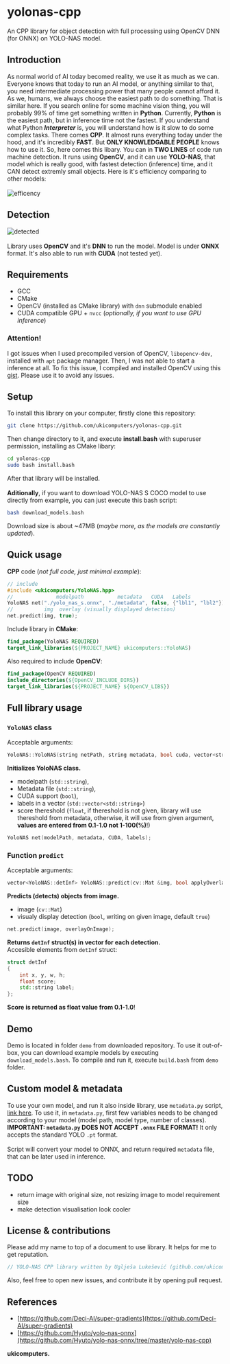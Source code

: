 # yolonas-cpp
An CPP library for object detection with full processing using OpenCV DNN (for ONNX) on YOLO-NAS model.

## Introduction
As normal world of AI today becomed reality, we use it as much as we can. Everyone knows that today to run an AI model, or anything similar to that, you need intermediate processing power that many people cannot afford it. As we, humans, we always choose the easiest path to do something. That is similar here. If you search online for some machine vision thing, you will probably 99% of time get something written in **Python**. Currently, **Python** is the easiest path, but in inference time not the fastest. If you understand what Python **_Interpreter_** is, you will understand how is it slow to do some complex tasks. There comes **CPP**. It almost runs everything today under the hood, and it's incredibly **FAST**. But **ONLY KNOWLEDGABLE PEOPLE** knows how to use it. So, here comes this libary. You can in **TWO LINES** of code run machine detection. It runs using **OpenCV**, and it can use **YOLO-NAS**, that model which is really good, with fastest detection (inference) time, and it CAN detect extremly small objects. Here is it's efficiency comparing to other models:<br><br>
![efficency](https://github.com/ukicomputers/yolonas-cpp/assets/84191191/3c991abb-e1ed-49da-9cc0-0c37fcab7fe8)

## Detection
![detected](https://github.com/ukicomputers/yolonas-cpp/assets/84191191/800d2aa9-e564-4cd5-a8c8-a38328711fbc)
<br><br>Library uses **OpenCV** and it's **DNN** to run the model. Model is under **ONNX** format. It's also able to run with **CUDA** (not tested yet).

## Requirements
- GCC
- CMake
- OpenCV (installed as CMake library) with `dnn` submodule enabled
- CUDA compatible GPU + `nvcc` (_optionally, if you want to use GPU inference_)
### Attention!
I got issues when I used precompiled version of OpenCV, `libopencv-dev`, installed with `apt` package manager. Then, I was not able to start a inference at all. To fix this issue, I compiled and installed OpenCV using this [gist](https://gist.github.com/ukicomputers/e559854ac0b4fba7ea722722f96d5fbf). Please use it to avoid any issues.

## Setup
To install this library on your computer, firstly clone this repository:
```bash
git clone https://github.com/ukicomputers/yolonas-cpp.git
```
Then change directory to it, and execute **install.bash** with superuser permission, installing as CMake libary:
```bash
cd yolonas-cpp
sudo bash install.bash
```
After that library will be installed.<br><br>**Aditionally**, if you want to download YOLO-NAS S COCO model to use directly from example, you can just execute this bash script:
```bash
bash download_models.bash
```
Download size is about ~47MB (_maybe more, as the models are constantly updated_).

## Quick usage
**CPP** code (_not full code, just minimal example_):
```cpp
// include
#include <ukicomputers/YoloNAS.hpp>
//              modelpath           metadata   CUDA   Labels
YoloNAS net("./yolo_nas_s.onnx", "./metadata", false, {"lbl1", "lbl2"});
//          img  overlay (visually displayed detection)
net.predict(img, true);
```
Include library in **CMake**:
```cmake
find_package(YoloNAS REQUIRED)
target_link_libraries(${PROJECT_NAME} ukicomputers::YoloNAS)
```
Also required to include **OpenCV**:
```cmake
find_package(OpenCV REQUIRED)
include_directories(${OpenCV_INCLUDE_DIRS})
target_link_libraries(${PROJECT_NAME} ${OpenCV_LIBS})
```

## Full library usage
### `YoloNAS` class
Acceptable arguments:
```cpp
YoloNAS::YoloNAS(string netPath, string metadata, bool cuda, vector<string> lbls, float scoreThresh = -1.00)
```
**Initializes YoloNAS class.**
- modelpath (`std::string`),
- Metadata file (`std::string`),
- CUDA support (`bool`),
- labels in a vector (`std::vector<std::string>`)
- score thereshold (`float`, if thereshold is not given, library will use thereshold from metadata, otherwise, it will use from given argument, **values are entered from 0.1-1.0 not 1-100(%)**!)
```cpp
YoloNAS net(modelPath, metadata, CUDA, labels);
```
### Function `predict`
Acceptable arguments:
```cpp
vector<YoloNAS::detInf> YoloNAS::predict(cv::Mat &img, bool applyOverlayOnImage = true)
```
**Predicts (detects) objects from image.**
- image (`cv::Mat`)
- visualy display detection (`bool`, writing on given image, default `true`)
```cpp
net.predict(image, overlayOnImage);
```
**Returns `detInf` struct(s) in vector for each detection.** <br>
Accesible elements from `detInf` struct:
```cpp
struct detInf
{
    int x, y, w, h;
    float score;
    std::string label;
};
```
**Score is returned as float value from 0.1-1.0**!

## Demo
Demo is located in folder `demo` from downloaded repository. To use it out-of-box, you can download example models by executing `download_models.bash`. To compile and run it, execute `build.bash` from `demo` folder.

## Custom model & metadata
To use your own model, and run it also inside library, use `metadata.py` script, [link here](https://github.com/ukicomputers/yolonas-cpp/blob/main/metadata.py). To use it, in `metadata.py`, first few variables needs to be changed according to your model (model path, model type, number of classes). **IMPORTANT: `metadata.py` DOES NOT ACCEPT `.onnx` FILE FORMAT!** It only accepts the standard YOLO `.pt` format.<br><br>Script will convert your model to ONNX, and return required `metadata` file, that can be later used in inference.

## TODO
- return image with original size, not resizing image to model requirement size
- make detection visualisation look cooler

## License & contributions
Please add my name to top of a document to use library. It helps for me to get reputation.
```cpp
// YOLO-NAS CPP library written by Uglješa Lukešević (github.com/ukicomputers)
```
Also, feel free to open new issues, and contribute it by opening pull request.

## References
- [https://github.com/Deci-AI/super-gradients](https://github.com/Deci-AI/super-gradients)
- [https://github.com/Hyuto/yolo-nas-onnx](https://github.com/Hyuto/yolo-nas-onnx/tree/master/yolo-nas-cpp)

**ukicomputers.**